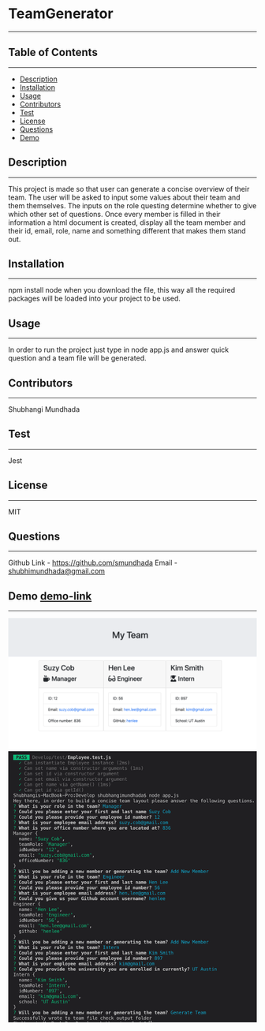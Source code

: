 # TeamGenerator
---

## Table of Contents
---
* [Description](#Description)
* [Installation](#Installation)
* [Usage](#Usage)
* [Contributors](#Contributors)
* [Test](#Test)
* [License](#License)
* [Questions](#Questions)
* [Demo](#Demo)


## Description 
---
This project is made so that user can generate a concise overview of their team. The user will be asked to input some values about their team and them themselves. The inputs on the role questing determine whether to give which  other set of questions. Once every member is filled in their information a html document is created, display all the team member and their id, email, role, name and something different that makes them stand out. 

## Installation 
---
npm install node when you download the file, this way all the required packages will be loaded into your project to be used. 

## Usage 
---
In order to run the project just type in node app.js and answer quick question and a team file will be generated. 

## Contributors
---
Shubhangi Mundhada

## Test
---
Jest

## License
---
MIT

## Questions
---
Github Link - https://github.com/smundhada
Email - shubhimundhada@gmail.com

## Demo [demo-link](https://www.youtube.com/watch?v=iu90VTvtEik&feature=youtu.be)
---
![alt text](Assets/shot2.png)
![alt text](Assets/shot.png)

